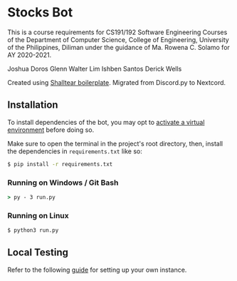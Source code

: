 # Stocks Bot
This is a course requirements for CS191/192 Software Engineering Courses of the Department of Computer Science, College of Engineering, University of the Philippines, Diliman under the guidance of Ma. Rowena C. Solamo for AY 2020-2021.

Joshua Doros
Glenn Walter Lim
Ishben Santos
Derick Wells

Created using [Shalltear boilerplate](https://github.com/lickorice/shalltear). Migrated from Discord.py to Nextcord.

## Installation
To install dependencies of the bot, you may opt to [activate a virtual environment](https://packaging.python.org/guides/installing-using-pip-and-virtual-environments/) before doing so.

Make sure to open the terminal in the project's root directory, then, install the dependencies in `requirements.txt` like so:

```bash
$ pip install -r requirements.txt
```

### Running on Windows / Git Bash

```cmd
> py - 3 run.py
```

### Running on Linux

```bash
$ python3 run.py
```

## Local Testing

Refer to the following [guide](https://nextcord.readthedocs.io/en/stable/discord.html) for setting up your own instance.
